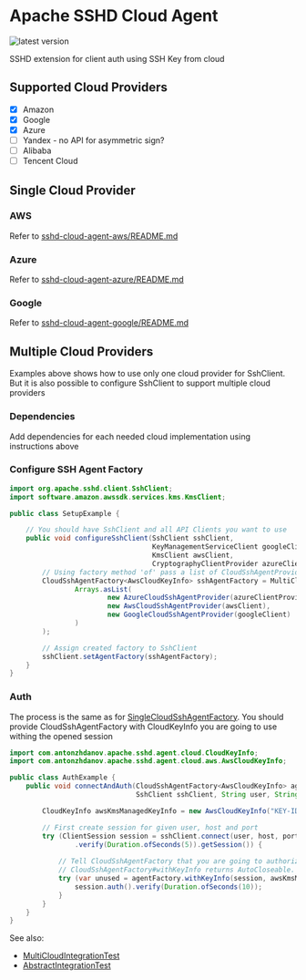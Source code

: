 # Apache SSHD Cloud Agent
![latest version](https://img.shields.io/maven-central/v/com.antonzhdanov/sshd-cloud-agent)

SSHD extension for client auth using SSH Key from cloud

## Supported Cloud Providers

- [x] Amazon
- [x] Google
- [x] Azure
- [ ] Yandex - no API for asymmetric sign?
- [ ] Alibaba
- [ ] Tencent Cloud

## Single Cloud Provider
### AWS
Refer to [sshd-cloud-agent-aws/README.md](sshd-cloud-agent-aws%2FREADME.md)

### Azure
Refer to [sshd-cloud-agent-azure/README.md](sshd-cloud-agent-azure%2FREADME.md)

### Google
Refer to [sshd-cloud-agent-google/README.md](sshd-cloud-agent-google%2FREADME.md)

## Multiple Cloud Providers

Examples above shows how to use only one cloud provider for SshClient. But it is also possible to configure SshClient to support multiple cloud providers

### Dependencies

Add dependencies for each needed cloud implementation using instructions above

### Configure SSH Agent Factory

```java
import org.apache.sshd.client.SshClient;
import software.amazon.awssdk.services.kms.KmsClient;

public class SetupExample {

    // You should have SshClient and all API Clients you want to use
    public void configureSshClient(SshClient sshClient,
                                   KeyManagementServiceClient googleClient,
                                   KmsClient awsClient,
                                   CryptographyClientProvider azureClientProvider) {
        // Using factory method 'of' pass a list of CloudSshAgentProvider instances
        CloudSshAgentFactory<AwsCloudKeyInfo> sshAgentFactory = MultiCloudSshAgentFactory.of(
                Arrays.asList(
                        new AzureCloudSshAgentProvider(azureClientProvider),
                        new AwsCloudSshAgentProvider(awsClient),
                        new GoogleCloudSshAgentProvider(googleClient)
                )
        );

        // Assign created factory to SshClient
        sshClient.setAgentFactory(sshAgentFactory);
    }
}
```

### Auth

The process is the same as for [SingleCloudSshAgentFactory](sshd-cloud-agent-core%2Fsrc%2Fmain%2Fjava%2Fcom%2Fantonzhdanov%2Fapache%2Fsshd%2Fagent%2FSingleCloudSshAgentFactory.java). You should provide CloudSshAgentFactory with CloudKeyInfo you are going to use withing the opened session

```java
import com.antonzhdanov.apache.sshd.agent.cloud.CloudKeyInfo;
import com.antonzhdanov.apache.sshd.agent.cloud.aws.AwsCloudKeyInfo;

public class AuthExample {
    public void connectAndAuth(CloudSshAgentFactory<AwsCloudKeyInfo> agentFactory,
                               SshClient sshClient, String user, String host, int port) {

        CloudKeyInfo awsKmsManagedKeyInfo = new AwsCloudKeyInfo("KEY-ID");

        // First create session for given user, host and port
        try (ClientSession session = sshClient.connect(user, host, port)
                .verify(Duration.ofSeconds(5)).getSession()) {
            
            // Tell CloudSshAgentFactory that you are going to authorize with awsKmsManagedKeyInfo within session
            // CloudSshAgentFactory#withKeyInfo returns AutoCloseable. Use it to clear useless data after auth
            try (var unused = agentFactory.withKeyInfo(session, awsKmsManagedKeyInfo)) {
                session.auth().verify(Duration.ofSeconds(10));
            }
        }
    }
}
```

See also:
* [MultiCloudIntegrationTest](sshd-cloud-agent-test%2Fsrc%2Ftest%2Fjava%2Fcom%2Fantonzhdanov%2Fapache%2Fsshd%2Fagent%2Fcloud%2FMultiCloudIntegrationTest.java)
* [AbstractIntegrationTest](..%2Fsshd-cloud-agent-test%2Fsrc%2Ftest%2Fjava%2Fcom%2Fantonzhdanov%2Fapache%2Fsshd%2Fagent%2Fcloud%2FAbstractIntegrationTest.java)
